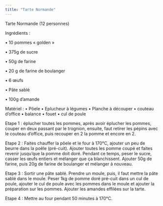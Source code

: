 ```yaml
---
title: "Tarte Normande"
---
```

Tarte Normande (12 personnes)

Ingrédients :

• 10 pommes « golden »

• 375g de sucre

• 50g de farine
    
• 20 g de farine de boulanger
    
• 6 œufs 
    
• Pâte sablé
    
• 100g d’amande

Matériel :
    • Pôele
    • Eplucheur à légumes
    • Planche à découper
    • couteau d’office
    • balance
    • fouet
    • cul de poule

Etape 1 : 
éplucher toutes les pommes, après avoir éplucher les pommes, couper en deux passant par le trognion, ensuite, faut retirer les pépins avec le couteau d’office, puis recouper en 2 la pomme et encore en 2.

Etape 2 : 
Faites chauffer la pôele et le four à 170°C, ajouter un peu de beurre dans la poêle (pré-cuit). Ajouter toutes les pomme coupé et faites revenir jusqu’que la pomme doit doré. Pendant ce temps, peser le sucre, casser les œufs entiers et mélanger que ça blanchissent. Ajouter 50g de farine, puis 20g de farine de boulanger et mélanger à nouveau.

Etape 3 : 
Sortir une pâte sablé. Prendre un moule, puis, il faut mettre la pâte sablé dans le moule. Peser 1kg de pomme doré pré-cuit dans un cul de poule, ajouter le cul de poule avec les pommes dans le moule et ajouter la préparation sur les pommes. Ajouter les amandes effilées sur la tarte. 

Etape 4 : 
Mettre au four pendant 50 minutes à 170°C.